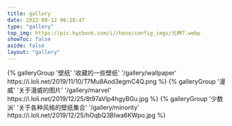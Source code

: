 ```yaml
---
title: gallery
date: 2022-09-12 06:28:47
type: "gallery"
top_img: https://pic.hycbook.com/i//hexo/config_imgs/元神7.webp
showToc: false
aside: false
layout: "gallery"
---
```


<div class="gallery-group-main">
{% galleryGroup '壁纸' '收藏的一些壁纸' '/gallery/wallpaper' https://i.loli.net/2019/11/10/T7Mu8Aod3egmC4Q.png %}
{% galleryGroup '漫威' '关于漫威的图片' '/gallery/marvel' https://i.loli.net/2019/12/25/8t97aVlp4hgyBGu.jpg %}
{% galleryGroup '少数派' '关于各种风格的壁纸集合' '/gallery/minority' https://i.loli.net/2019/12/25/hOqbQ3BIwa6KWpo.jpg %}
</div>

